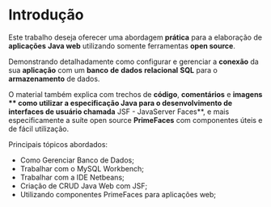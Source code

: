 # Introdução

Este  trabalho deseja oferecer uma abordagem **prática** para a elaboração de **aplicações** **Java web** utilizando somente ferramentas **open source**.

Demonstrando detalhadamente como configurar e gerenciar a **conexão** da sua **aplicação** com um **banco** **de** **dados** **relacional** **SQL** para o **armazenamento** de dados.

O material também explica com trechos de **código**, **comentários** e **imagens ** como utilizar a  especificação Java para o desenvolvimento de interfaces de usuário chamada** JSF - JavaServer Faces**, e mais especificamente a suíte open source **PrimeFaces** com componentes úteis e de fácil utilização.

Principais tópicos abordados:

* Como Gerenciar Banco de Dados;
* Trabalhar com o MySQL Workbench;
* Trabalhar com a IDE Netbeans;
* Criação de CRUD Java Web com JSF;
* Utilizando componentes PrimeFaces para aplicações web;



